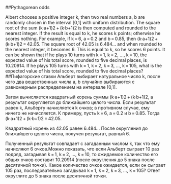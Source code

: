 ##Pythagorean odds

Albert chooses a positive integer k, then two real numbers a, b are randomly chosen in the interval [0,1] with uniform distribution.
The square root of the sum (k·a+1)2 + (k·b+1)2 is then computed and rounded to the nearest integer. If the result is equal to k, he scores k points; otherwise he scores nothing.
For example, if k = 6, a = 0.2 and b = 0.85, then (k·a+1)2 + (k·b+1)2 = 42.05.
The square root of 42.05 is 6.484... and when rounded to the nearest integer, it becomes 6.
This is equal to k, so he scores 6 points.
It can be shown that if he plays 10 turns with k = 1, k = 2, ..., k = 10, the expected value of his total score, rounded to five decimal places, is 10.20914.
If he plays 105 turns with k = 1, k = 2, k = 3, ..., k = 105, what is the expected value of his total score, rounded to five decimal places?
##Пифагорские ставки
Альберт выбирает натуральное число k, после чего два вещественных числа a, b случайно выбираются с равномерным распределением на интервале [0,1].

Затем вычисляется квадратный корень суммы (k·a+1)2 + (k·b+1)2, а результат округляется до ближайшего целого числа. Если результат равен k, Альберту начисляется k очков; в противном случае, ему ничего не начисляется.
К примеру, пусть k = 6, a = 0.2 и b = 0.85. Тогда (k·a+1)2 + (k·b+1)2 = 42.05.

Квадратный корень из 42.05 равен 6.484... После округления до ближайшего целого числа, получен результат, равный 6.

Полученный результат совпадает с загаданным числом k, так что ему начисляют 6 очков.Можно показать, что если Альберт сыграет 10 раз подряд, загадывая k = 1, k = 2, ..., k = 10, то ожидаемое количество его общих очков составит 10.20914 (после округления до 5 знака после десятичной точки).
Какое количество очков ожидается, если он сыграет 105 раз, последовательно загадывая k = 1, k = 2, k = 3, ..., k = 105? Ответ округлите до 5 знака после десятичной точки.
